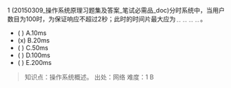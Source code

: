 1
(20150309_操作系统原理习题集及答案_笔试必需品_doc)分时系统中，当用户数目为100时，为保证响应不超过2秒；此时的时间片最大应为﹎﹎﹎﹎。
- ( ) A.10ms 
- (x) B.20ms 
- ( ) C.50ms 
- ( ) D.100ms 
- ( ) E.200ms

> 知识点：操作系统概述。
> 出处：网络
> 难度：1
> B
